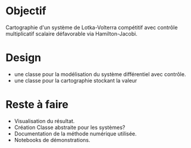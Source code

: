 # Objectif

Cartographie d'un système de Lotka-Volterra compétitif avec contrôle multiplicatif scalaire
défavorable via Hamilton-Jacobi.

# Design

- une classe pour la modélisation du système différentiel avec contrôle.
- une classe pour la cartographie stockant la valeur

# Reste à faire

- Visualisation du résultat.
- Création Classe abstraite pour les systèmes?
- Documentation de la méthode numérique utilisée.
- Notebooks de démonstrations.
